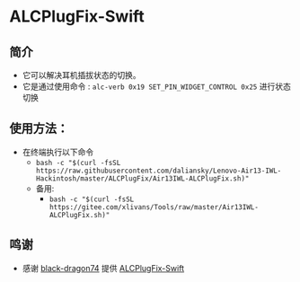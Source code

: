 # ALCPlugFix-Swift

## 简介

- 它可以解决耳机插拔状态的切换。
- 它是通过使用命令 : `alc-verb 0x19 SET_PIN_WIDGET_CONTROL 0x25` 进行状态切换
## 使用方法：

- 在终端执行以下命令
  - `bash -c "$(curl -fsSL https://raw.githubusercontent.com/daliansky/Lenovo-Air13-IWL-Hackintosh/master/ALCPlugFix/Air13IWL-ALCPlugFix.sh)"`
  - 备用:
    - `bash -c "$(curl -fsSL https://gitee.com/xlivans/Tools/raw/master/Air13IWL-ALCPlugFix.sh)"`

## 鸣谢
- 感谢 [black-dragon74](https://github.com/black-dragon74) 提供 [ALCPlugFix-Swift](https://github.com/black-dragon74/ALCPlugFix-Swift/releases)

